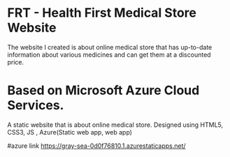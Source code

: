 # FRT - Health First Medical Store Website 
The website I created is about online medical store that has up-to-date information about various medicines and can get them at a discounted price.

# Based on Microsoft Azure Cloud Services.

A static website that is about online medical store.
Designed using HTML5, CSS3, JS , Azure(Static web app, web app)

#azure link 
https://gray-sea-0d0f76810.1.azurestaticapps.net/
